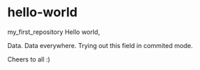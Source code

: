 # hello-world
my_first_repository
Hello world,

Data. Data everywhere.
Trying out this field in commited mode.

Cheers to all :)
